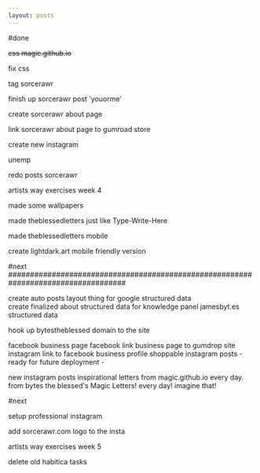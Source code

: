 ```yaml
---
layout: posts
---
```


#done

<s> css magic.github.io </s>

fix css <p> tag sorcerawr

finish up sorcerawr post 'youorme'

create sorcerawr about page

link sorcerawr about page to gumroad store

create new instagram

unemp

redo posts sorcerawr

artists way exercises week 4

made some wallpapers

made theblessedletters just like Type-Write-Here

made theblessedletters mobile

create lightdark.art mobile friendly version

#next ###################################################################################


create auto posts layout thing for google structured data  
create finalized about structured data for knowledge panel
jamesbyt.es structured data

hook up bytestheblessed domain to the site

facebook business page
facebook link business page to gumdrop site
instagram link to facebook business profile
shoppable instagram posts - ready for future deployment -

new instagram posts inspirational letters from magic.github.io every day. from bytes the blessed's Magic Letters!
every day! imagine that!



#next

setup professional instagram

add sorcerawr.com logo to the insta


artists way exercises week 5

delete old habitica tasks
